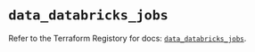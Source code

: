 # `data_databricks_jobs`

Refer to the Terraform Registory for docs: [`data_databricks_jobs`](https://registry.terraform.io/providers/databricks/databricks/1.25.0/docs/data-sources/jobs).
